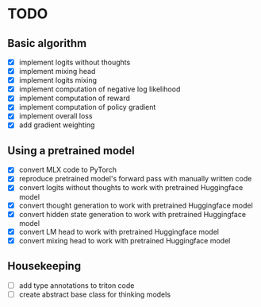 # TODO

## Basic algorithm
- [x] implement logits without thoughts
- [x] implement mixing head
- [x] implement logits mixing
- [x] implement computation of negative log likelihood
- [x] implement computation of reward
- [x] implement computation of policy gradient
- [x] implement overall loss
- [x] add gradient weighting

## Using a pretrained model
- [x] convert MLX code to PyTorch
- [x] reproduce pretrained model's forward pass with manually written code
- [x] convert logits without thoughts to work with pretrained Huggingface model
- [x] convert thought generation to work with pretrained Huggingface model
- [x] convert hidden state generation to work with pretrained Huggingface model
- [x] convert LM head to work with pretrained Huggingface model
- [x] convert mixing head to work with pretrained Huggingface model

## Housekeeping
- [ ] add type annotations to triton code
- [ ] create abstract base class for thinking models
